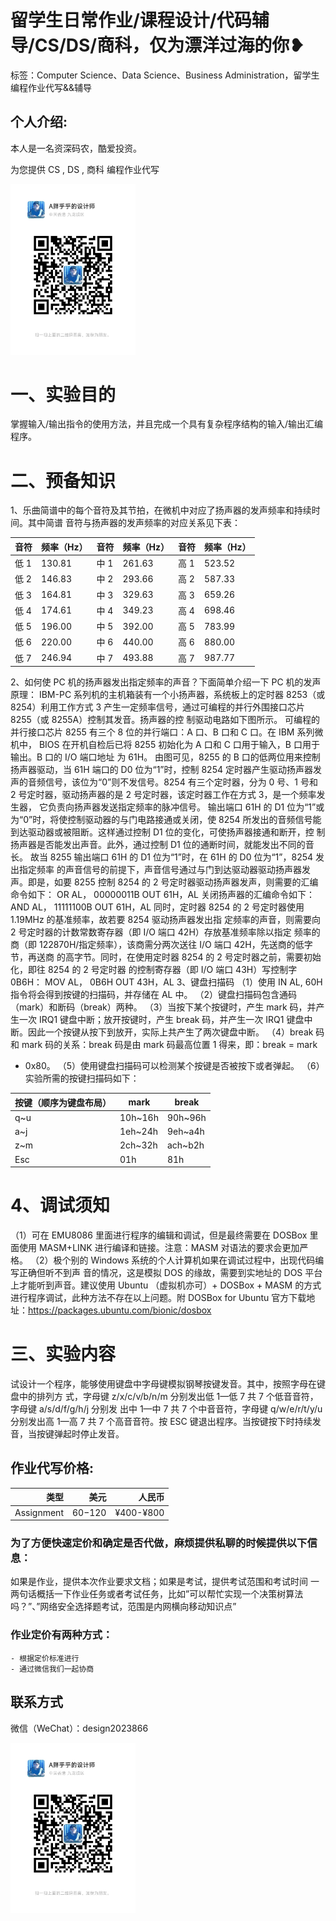 # 留学生日常作业/课程设计/代码辅导/CS/DS/商科，仅为漂洋过海的你❥
标签：Computer Science、Data Science、Business Administration，留学生编程作业代写&&辅导

## 个人介绍:
本人是一名资深码农，酷爱投资。

为您提供 CS , DS , 商科 编程作业代写

<img src="design2023866.jpg"  width="200" />

# 一、实验目的
掌握输入/输出指令的使用方法，并且完成一个具有复杂程序结构的输入/输出汇编程序。
# 二、预备知识
1、乐曲简谱中的每个音符及其节拍，在微机中对应了扬声器的发声频率和持续时间。其中简谱
音符与扬声器的发声频率的对应关系见下表：

|音符 |频率（Hz）| 音符 |频率（Hz）| 音符 |频率（Hz）|
|------|------|------|------|------|------|
|低 1| 130.81 |中 1 |261.63 |高 1 |523.52|
|低 2 |146.83| 中 2 |293.66|高 2 |587.33|
|低 3 |164.81|中 3 |329.63| 高 3 |659.26|
|低 4 |174.61| 中 4 |349.23 |高 4 |698.46|
|低 5 |196.00 |中 5 |392.00 |高 5 |783.99|
|低 6 |220.00 |中 6 |440.00 |高 6 |880.00|
|低 7 |246.94 |中 7 |493.88 |高 7 |987.77|

2、如何使 PC 机的扬声器发出指定频率的声音？下面简单介绍一下 PC 机的发声原理：
IBM-PC 系列机的主机箱装有一个小扬声器，系统板上的定时器 8253（或 8254）利用工作方式
3 产生一定频率信号，通过可编程的并行外围接口芯片 8255（或 8255A）控制其发音。扬声器的控
制驱动电路如下图所示。
可编程的并行接口芯片 8255 有三个 8 位的并行端口：A 口、B 口和 C 口。在 IBM 系列微机中，
BIOS 在开机自检后已将 8255 初始化为 A 口和 C 口用于输入，B 口用于输出。B 口的 I/O 端口地址
为 61H。
由图可见，8255 的 B 口的低两位用来控制扬声器驱动，当 61H 端口的 D0 位为“1”时，控制
8254 定时器产生驱动扬声器发声的音频信号，该位为“0”则不发信号。8254 有三个定时器，分为
0 号、1 号和 2 号定时器，驱动扬声器的是 2 号定时器，该定时器工作在方式 3，是一个频率发生器，
它负责向扬声器发送指定频率的脉冲信号。
输出端口 61H 的 D1 位为“1”或为“0”时，将使控制驱动器的与门电路接通或关闭，使 8254
所发出的音频信号能到达驱动器或被阻断。这样通过控制 D1 位的变化，可使扬声器接通和断开，控
制扬声器是否能发出声音。此外，通过控制 D1 位的通断时间，就能发出不同的音长。
故当 8255 输出端口 61H 的 D1 位为“1”时，在 61H 的 D0 位为“1”，8254 发出指定频率
的声音信号的前提下，声音信号通过与门到达驱动器驱动扬声器发声。即是，如要 8255 控制 8254
的 2 号定时器驱动扬声器发声，则需要的汇编命令如下：
 OR AL， 00000011B
 OUT 61H，AL
关闭扬声器的汇编命令如下：
 AND AL， 11111100B
 OUT 61H，AL
同时，定时器 8254 的 2 号定时器使用 1.19MHz 的基准频率，故若要 8254 驱动扬声器发出指
定频率的声音，则需要向 2 号定时器的计数常数寄存器（即 I/O 端口 42H）存放基准频率除以指定
频率的商（即 122870H/指定频率），该商需分两次送往 I/O 端口 42H，先送商的低字节，再送商
的高字节。同时，在使用定时器 8254 的 2 号定时器之前，需要初始化，即往 8254 的 2 号定时器
的控制寄存器（即 I/O 端口 43H）写控制字 0B6H：
 MOV AL， 0B6H
 OUT 43H，AL
 3、键盘扫描码
（1）使用 IN AL, 60H 指令将会得到按键的扫描码，并存储在 AL 中。
（2）键盘扫描码包含通码（mark）和断码（break）两种。
（3）当按下某个按键时，产生 mark 码，并产生一次 IRQ1 键盘中断；放开按键时，产生 break
码，并产生一次 IRQ1 键盘中断。因此一个按键从按下到放开，实际上共产生了两次键盘中断。
（4）break 码和 mark 码的关系：break 码是由 mark 码最高位置 1 得来，即：break = mark 
+ 0x80。
（5）使用键盘扫描码可以检测某个按键是否被按下或者弹起。
（6）实验所需的按键扫描码如下：

|按键（顺序为键盘布局）| mark |break|
|------|------|------|
|q~u |10h~16h |90h~96h|
|a~j |1eh~24h |9eh~a4h|
|z~m |2ch~32h |ach~b2h|
|Esc |01h |81h|

# 4、调试须知
（1）可在 EMU8086 里面进行程序的编辑和调试，但是最终需要在 DOSBox 里面使用
MASM+LINK 进行编译和链接。注意：MASM 对语法的要求会更加严格。
（2）极个别的 Windows 系统的个人计算机如果在调试过程中，出现代码编写正确但听不到声
音的情况，这是模拟 DOS 的缘故，需要到实地址的 DOS 平台上才能听到声音。建议使用 Ubuntu
（虚拟机亦可）+ DOSBox + MASM 的方式进行程序调试，此种方法不存在以上问题。附 DOSBox 
for Ubuntu 官方下载地址：https://packages.ubuntu.com/bionic/dosbox
# 三、实验内容
试设计一个程序，能够使用键盘中字母键模拟钢琴按键发音。其中，按照字母在键盘中的排列方
式，字母键 z/x/c/v/b/n/m 分别发出低 1—低 7 共 7 个低音音符，字母键 a/s/d/f/g/h/j 分别发
出中 1—中 7 共 7 个中音音符，字母键 q/w/e/r/t/y/u 分别发出高 1—高 7 共 7 个高音音符。按 ESC
键退出程序。当按键按下时持续发音，当按键弹起时停止发音。

## 作业代写价格:
|类型|美元|人民币|
|-----:|-----:|-----:|
|Assignment|$60-$120|¥400-¥800|

### 为了方便快速定价和确定是否代做，麻烦提供私聊的时候提供以下信息：
如果是作业，提供本次作业要求文档；如果是考试，提供考试范围和考试时间
一两句话概括一下作业任务或者考试任务，比如”可以帮忙实现一个决策树算法吗？”、”网络安全选择题考试，范围是内网横向移动知识点”
### 作业定价有两种方式：
    - 根据定价标准进行
    - 通过微信我们一起协商
## 联系方式

微信（WeChat）：design2023866

<img src="design2023866.jpg"  width="200" />

